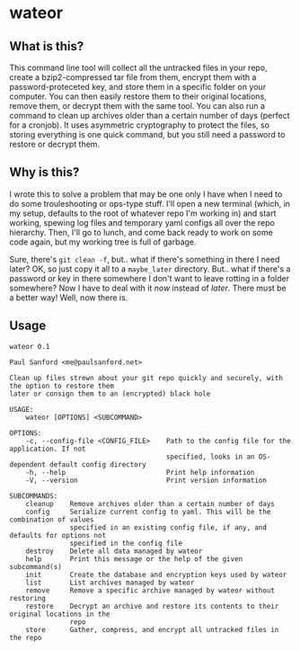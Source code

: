 # wateor

## What is this?
This command line tool will collect all the untracked files in your repo, create a bzip2-compressed tar file from them, encrypt them with a password-proteceted key, and store them in a specific folder on your computer. You can then easily restore them to their original locations, remove them, or decrypt them with the same tool. You can also run a command to clean up archives older than a certain number of days (perfect for a cronjob). It uses asymmetric cryptography to protect the files, so storing everything is one quick command, but you still need a password to restore or decrypt them.

## Why is this?
I wrote this to solve a problem that may be one only I have when I need to do some trouleshooting or ops-type stuff. I'll open a new terminal (which, in my setup, defaults to the root of whatever repo I'm working in) and start working, spewing log files and temporary yaml configs all over the repo hierarchy. Then, I'll go to lunch, and come back ready to work on some code again, but my working tree is full of garbage.

Sure, there's `git clean -f`, but.. what if there's something in there I need later? OK, so just copy it all to a `maybe_later` directory. But.. what if there's a password or key in there somewhere I don't want to leave rotting in a folder somewhere? Now I have to deal with it _now_ instead of _later_. There must be a better way! Well, now there is.

## Usage

```
wateor 0.1

Paul Sanford <me@paulsanford.net>

Clean up files strewn about your git repo quickly and securely, with the option to restore them
later or consign them to an (encrypted) black hole

USAGE:
    wateor [OPTIONS] <SUBCOMMAND>

OPTIONS:
    -c, --config-file <CONFIG_FILE>    Path to the config file for the application. If not
                                       specified, looks in an OS-dependent default config directory
    -h, --help                         Print help information
    -V, --version                      Print version information

SUBCOMMANDS:
    cleanup    Remove archives older than a certain number of days
    config     Serialize current config to yaml. This will be the combination of values
               specified in an existing config file, if any, and defaults for options not
               specified in the config file
    destroy    Delete all data managed by wateor
    help       Print this message or the help of the given subcommand(s)
    init       Create the database and encryption keys used by wateor
    list       List archives managed by wateor
    remove     Remove a specific archive managed by wateor without restoring
    restore    Decrypt an archive and restore its contents to their original locations in the
               repo
    store      Gather, compress, and encrypt all untracked files in the repo
```
